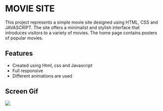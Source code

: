<h1>MOVIE SITE</h1>

<p>This project represents a simple movie site designed using HTML, CSS and JAVASCRİPT. The site offers a minimalist and stylish interface that introduces visitors to a variety of movies. The home page contains posters of popular movies.</p>

<h2>Features</h2>

<ul>
        <li>Created using Html, css and Javascript</li>
        <li>Full responsive</li>
        <li>Different animations are used</li>
</ul>

<h2>Screen Gif</h2>

![](gif.gif)